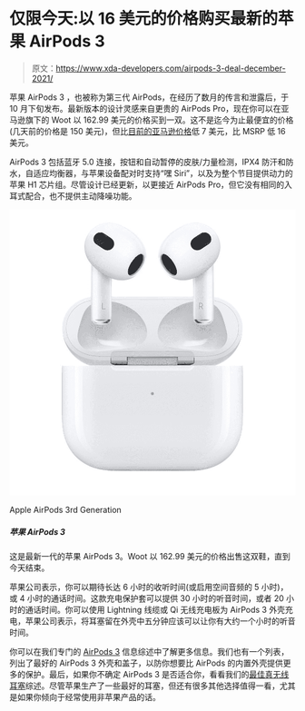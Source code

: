 # 仅限今天:以 16 美元的价格购买最新的苹果 AirPods 3

> 原文：<https://www.xda-developers.com/airpods-3-deal-december-2021/>

苹果 AirPods 3 ，也被称为第三代 AirPods，在经历了数月的传言和泄露后，于 10 月下旬发布。最新版本的设计灵感来自更贵的 AirPods Pro，现在你可以在亚马逊旗下的 Woot 以 162.99 美元的价格买到一双。这不是迄今为止最便宜的价格(几天前的价格是 150 美元)，但比[目前的亚马逊价格](https://www.amazon.com/Apple-MME73AM-A-AirPods-3rd-Generation/dp/B09JQL3NWT?tag=xda-nm8kb8l-20&ascsubtag=UUxdaUeUpU6440&asc_refurl=https%3A%2F%2Fwww.xda-developers.com%2Fairpods-3-deal-december-2021%2F&asc_campaign=Short-Term)低 7 美元，比 MSRP 低 16 美元。

AirPods 3 包括蓝牙 5.0 连接，按钮和自动暂停的皮肤/力量检测，IPX4 防汗和防水，自适应均衡器，与苹果设备配对时支持“嘿 Siri”，以及为整个节目提供动力的苹果 H1 芯片组。尽管设计已经更新，以更接近 AirPods Pro，但它没有相同的入耳式配合，也不提供主动降噪功能。

 <picture>![The AirPods 3 have a similar design to the AirPods Pro but do not have the silicone tips. If you do not like the in-ear design of the AirPods Pro, you can get the AirPods 3.](img/88b11a0c19a81ebde35c7bc97ccbd9e0.png)</picture> 

Apple AirPods 3rd Generation

##### 苹果 AirPods 3

这是最新一代的苹果 AirPods 3。Woot 以 162.99 美元的价格出售这双鞋，直到今天结束。

苹果公司表示，你可以期待长达 6 小时的收听时间(或启用空间音频的 5 小时)，或 4 小时的通话时间。这款充电保护套可以提供 30 小时的听音时间，或者 20 小时的通话时间。你可以使用 Lightning 线缆或 Qi 无线充电板为 AirPods 3 外壳充电，苹果公司表示，将耳塞留在外壳中五分钟应该可以让你有大约一个小时的听音时间。

你可以在我们专门的 [AirPods 3](https://www.xda-developers.com/apple-airpods-3/) 信息综述中了解更多信息。我们也有一个列表，列出了最好的 AirPods 3 外壳和盖子，以防你想要比 AirPods 的内置外壳提供更多的保护。最后，如果你不确定 AirPods 3 是否适合你，看看我们的[最佳真无线耳塞](https://www.xda-developers.com/best-wireless-earbuds/)综述。尽管苹果生产了一些最好的耳塞，但还有很多其他选择值得一看，尤其是如果你倾向于经常使用非苹果产品的话。